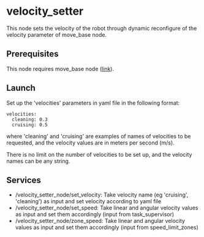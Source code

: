# velocity_setter

This node sets the velocity of the robot through dynamic reconfigure of the velocity parameter of move_base node.

## Prerequisites

This node requires move_base node ([link](http://wiki.ros.org/move_base)).

## Launch

Set up the 'velocities' parameters in yaml file in the following format:

    velocities:
      cleaning: 0.3
      cruising: 0.5

where 'cleaning' and 'cruising' are examples of names of velocities to be requested, and the velocity values are in meters per second (m/s).

There is no limit on the number of velocities to be set up, and the velocity names can be any string.

## Services

- /velocity\_setter\_node/set\_velocity: Take velocity name (eg 'cruising', 'cleaning') as input and set velocity according to yaml file
- /velocity\_setter\_node/set\_speed: Take linear and angular velocity values as input and set them accordingly (input from task_supervisor)
- /velocity\_setter\_node/zone\_speed: Take linear and angular velocity values as input and set them accordingly (input from speed_limit_zones)